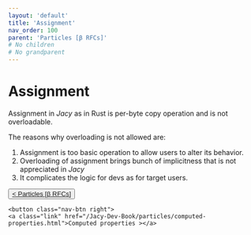 ```yaml
---
layout: 'default'
title: 'Assignment'
nav_order: 100
parent: 'Particles [β RFCs]'
# No children
# No grandparent
---
```


# Assignment

Assignment in _Jacy_ as in Rust is per-byte copy operation and is not overloadable.

The reasons why overloading is not allowed are:

1. Assignment is too basic operation to allow users to alter its behavior.
2. Overloading of assignment brings bunch of implicitness that is not appreciated in _Jacy_
3. It complicates the logic for devs as for target users.
<div class="nav-btn-block">
    <button class="nav-btn left">
    <a class="link" href="/Jacy-Dev-Book/particles/index.html">< Particles [β RFCs]</a>
</button>

    <button class="nav-btn right">
    <a class="link" href="/Jacy-Dev-Book/particles/computed-properties.html">Computed properties ></a>
</button>

</div>

